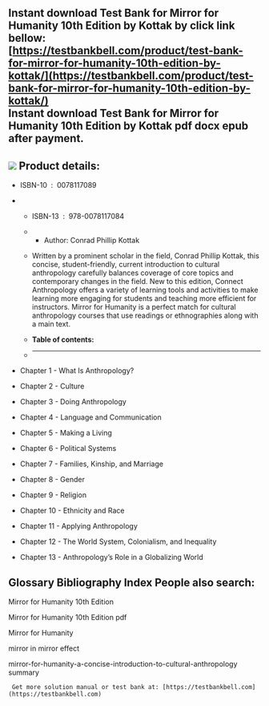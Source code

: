Instant download **Test Bank for Mirror for Humanity 10th Edition by Kottak** by click link bellow:  
[https://testbankbell.com/product/test-bank-for-mirror-for-humanity-10th-edition-by-kottak/](https://testbankbell.com/product/test-bank-for-mirror-for-humanity-10th-edition-by-kottak/)  
**Instant download Test Bank for Mirror for Humanity 10th Edition by Kottak pdf docx epub after payment.**
----------------------------------------------------------------------------------------------------------


![](https://testbankbell.com/wp-content/uploads/2023/05/kottakmfh10e_lg_3.jpg)
**Product details:**
--------------------


* ISBN-10 ‏ : ‎ 0078117089
* * ISBN-13 ‏ : ‎ 978-0078117084
  * * Author: Conrad Phillip Kottak
   
  * Written by a prominent scholar in the field, Conrad Phillip Kottak, this concise, student-friendly, current introduction to cultural anthropology carefully balances coverage of core topics and contemporary changes in the field. New to this edition, Connect Anthropology offers a variety of learning tools and activities to make learning more engaging for students and teaching more efficient for instructors. Mirror for Humanity is a perfect match for cultural anthropology courses that use readings or ethnographies along with a main text.
  * **Table of contents:**
  * ----------------------
 
* Chapter 1 - What Is Anthropology?
* Chapter 2 - Culture
* Chapter 3 - Doing Anthropology
* Chapter 4 - Language and Communication
* Chapter 5 - Making a Living
* Chapter 6 - Political Systems
* Chapter 7 - Families, Kinship, and Marriage
* Chapter 8 - Gender
* Chapter 9 - Religion
* Chapter 10 - Ethnicity and Race
* Chapter 11 - Applying Anthropology
* Chapter 12 - The World System, Colonialism, and Inequality
* Chapter 13 - Anthropology’s Role in a Globalizing World

Glossary
Bibliography
Index
**People also search:**
-----------------------


Mirror for Humanity 10th Edition

Mirror for Humanity 10th Edition pdf

Mirror for Humanity

mirror in mirror effect

mirror-for-humanity-a-concise-introduction-to-cultural-anthropology summary




     Get more solution manual or test bank at: [https://testbankbell.com](https://testbankbell.com)
